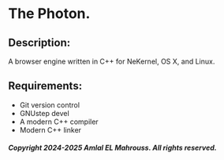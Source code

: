 # The Photon.

## Description:

A browser engine written in C++ for NeKernel, OS X, and Linux.

## Requirements:

- Git version control
- GNUstep devel
- A modern C++ compiler
- Modern C++ linker

##### Copyright 2024-2025 Amlal EL Mahrouss. All rights reserved.
